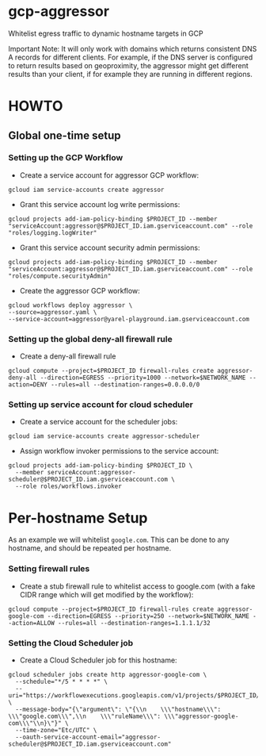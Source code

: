 # gcp-aggressor
Whitelist egress traffic to dynamic hostname targets in GCP

Important Note: It will only work with domains which returns consistent DNS A records for different clients. For example, if the DNS server is configured to return results based on geoproximity, the aggressor might get different results than your client, if for example they are running in different regions.


# HOWTO

## Global one-time setup

### Setting up the GCP Workflow
* Create a service account for aggressor GCP workflow:
```
gcloud iam service-accounts create aggressor
```
* Grant this service account log write permissions:
```
gcloud projects add-iam-policy-binding $PROJECT_ID --member "serviceAccount:aggressor@$PROJECT_ID.iam.gserviceaccount.com" --role "roles/logging.logWriter" 
```
* Grant this service account security admin permissions:
```
gcloud projects add-iam-policy-binding $PROJECT_ID --member "serviceAccount:aggressor@$PROJECT_ID.iam.gserviceaccount.com" --role "roles/compute.securityAdmin"
```
* Create the aggressor GCP workflow:
```
gcloud workflows deploy aggressor \
--source=aggressor.yaml \
--service-account=aggressor@yarel-playground.iam.gserviceaccount.com
```

### Setting up the global deny-all firewall rule
* Create a deny-all firewall rule 
```
gcloud compute --project=$PROJECT_ID firewall-rules create aggressor-deny-all --direction=EGRESS --priority=1000 --network=$NETWORK_NAME --action=DENY --rules=all --destination-ranges=0.0.0.0/0
```

### Setting up service account for cloud scheduler

* Create a service account for the scheduler jobs:
```
gcloud iam service-accounts create aggressor-scheduler
```
* Assign workflow invoker permissions to the service account:
```
gcloud projects add-iam-policy-binding $PROJECT_ID \
  --member serviceAccount:aggressor-scheduler@$PROJECT_ID.iam.gserviceaccount.com \
  --role roles/workflows.invoker
```

# Per-hostname Setup

As an example we will whitelist `google.com`. This can be done to any hostname, and should be repeated per hostname.

### Setting firewall rules

* Create a stub firewall rule to whitelist access to google.com (with a fake CIDR range which will get modified by the workflow):
```
gcloud compute --project=$PROJECT_ID firewall-rules create aggressor-google-com --direction=EGRESS --priority=250 --network=$NETWORK_NAME --action=ALLOW --rules=all --destination-ranges=1.1.1.1/32
```

### Setting the Cloud Scheduler job

* Create a Cloud Scheduler job for this hostname:
```
gcloud scheduler jobs create http aggressor-google-com \
  --schedule="*/5 * * * *" \
  --uri="https://workflowexecutions.googleapis.com/v1/projects/$PROJECT_ID/locations/$REGION_NAME/workflows/aggressor/executions" \
  --message-body="{\"argument\": \"{\\n    \\\"hostname\\\": \\\"google.com\\\",\\n    \\\"ruleName\\\": \\\"aggressor-google-com\\\"\\n}\"}" \
  --time-zone="Etc/UTC" \
  --oauth-service-account-email="aggressor-scheduler@$PROJECT_ID.iam.gserviceaccount.com"
```



